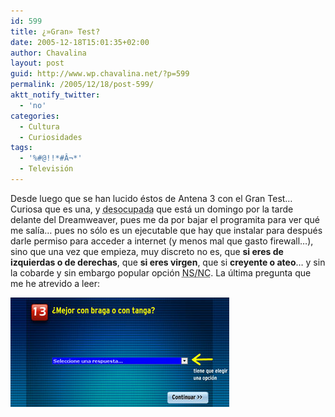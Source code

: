 ```yaml
---
id: 599
title: ¿»Gran» Test?
date: 2005-12-18T15:01:35+02:00
author: Chavalina
layout: post
guid: http://www.wp.chavalina.net/?p=599
permalink: /2005/12/18/post-599/
aktt_notify_twitter:
  - 'no'
categories:
  - Cultura
  - Curiosidades
tags:
  - '%#@!!*#Â¬*'
  - Televisión
---
```

Desde luego que se han lucido éstos de Antena 3 con el Gran Test…  
Curiosa que es una, y <acronym title="&iquest;se nota el sarcasmo?">desocupada</acronym> que está un domingo por la tarde delante del Dreamweaver, pues me da por bajar el programita para ver qué me salía… pues no sólo es un ejecutable que hay que instalar para después darle permiso para acceder a internet (y menos mal que gasto firewall…), sino que una vez que empieza, muy discreto no es, que **si eres de izquierdas o de derechas**, que **si eres virgen**, que si **creyente o ateo**… y sin la cobarde y sin embargo popular opción <acronym title="no sabe/no contesta">NS/NC</acronym>. La última pregunta que me he atrevido a leer:

<p class="imgcentro">
  <img src="/imagenes/fotos/gran-test.jpg" alt="&iquest;Mejor con braga o tanga?" />
</p>